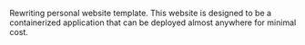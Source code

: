 Rewriting personal website template. This website is designed to be a containerized application that can be deployed almost anywhere for minimal cost.
